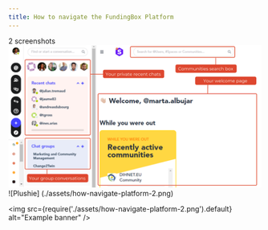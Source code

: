 ```yaml
---
title: How to navigate the FundingBox Platform
---
```


2 screenshots
![Example banner](./assets/how-navigate-platform-1.png)
![Plushie] (./assets/how-navigate-platform-2.png)

<img
  src={require('./assets/how-navigate-platform-2.png').default}
  alt="Example banner"
/>

